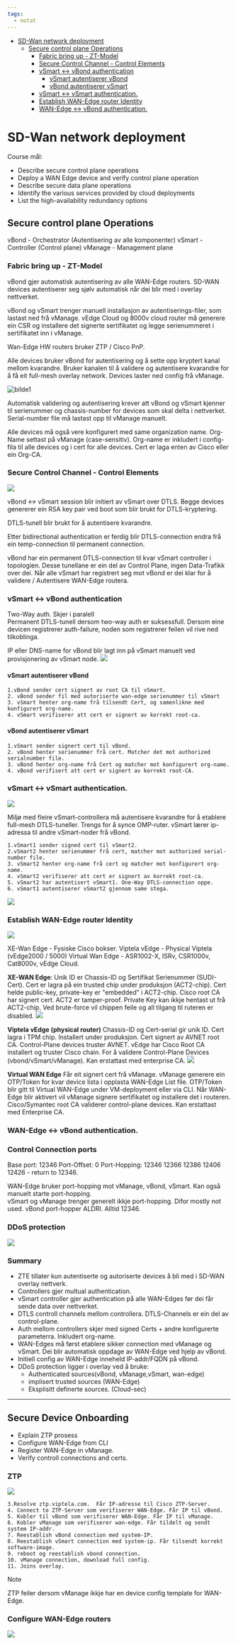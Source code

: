```yaml
---
tags:
  - notat
---
```

- [SD-Wan network deployment](#SD-Wan%20network%20deployment)
	- [Secure control plane Operations](#Secure%20control%20plane%20Operations)
		- [Fabric bring up - ZT-Model](#Fabric%20bring%20up%20-%20ZT-Model)
		- [Secure Control Channel - Control Elements](#Secure%20Control%20Channel%20-%20Control%20Elements)
		- [vSmart <-> vBond authentication](#vSmart%20%3C-%3E%20vBond%20authentication)
			- [vSmart autentiserer vBond](#vSmart%20autentiserer%20vBond)
			- [vBond autentiserer vSmart](#vBond%20autentiserer%20vSmart)
		- [vSmart <-> vSmart authentication.](#vSmart%20%3C-%3E%20vSmart%20authentication.)
		- [Establish WAN-Edge router Identity](#Establish%20WAN-Edge%20router%20Identity)
		- [WAN-Edge <-> vBond authentication.](#WAN-Edge%20%3C-%3E%20vBond%20authentication.)


# SD-Wan network deployment
Course mål: 
- Describe secure control plane operations
- Deploy a WAN Edge device and verify control plane operation
- Describe secure data plane operations
- Identify the various services provided by cloud deployments
- List the high-availability redundancy options

## Secure control plane Operations

vBond - Orchestrator (Autentisering av alle komponenter)
vSmart - Controller (Control plane)
vManage - Management plane

### Fabric bring up - ZT-Model
vBond gjer automatisk autentisering av alle WAN-Edge routers.  SD-WAN devices autentiserer seg sjølv automatisk når
dei blir med i overlay nettverket. 

vBond og vSmart trenger manuell installasjon av autentiserings-filer, som lastast ned frå vManage. 
vEdge Cloud og 8000v cloud router må generere ein CSR og installere det signerte sertifikatet og legge serienummeret i sertifikatet inn i vManage. 

Wan-Edge HW routers bruker ZTP / Cisco PnP.  

Alle devices bruker vBond for autentisering og å sette opp kryptert kanal mellom kvarandre.  Bruker kanalen til å validere og autentisere kvarandre for å få eit full-mesh overlay network. 
Devices laster ned config frå vManage. 

![bilde1](/cisco-rev-up/img/bilde1.png)


Automatisk validering og autentisering krever att vBond og vSmart kjenner til serienummer og chassis-number for devices som skal delta i nettverket. 
Serial-number file må lastast opp til vManage manuelt.  

Alle devices må også vere konfigurert med same organization name.  Org-Name settast på vManage (case-sensitiv). 
Org-name er  inkludert i config-fila til alle devices og i cert for alle devices.  Cert er laga enten av Cisco eller ein Org-CA. 

### Secure Control Channel - Control Elements

![](/cisco-rev-up/img/bilde2.png)

vBond <-> vSmart session blir initiert av vSmart over DTLS.  Begge devices genererer ein RSA key pair ved boot som blir brukt for DTLS-kryptering. 

DTLS-tunell blir brukt for å autentisere kvarandre. 

Etter bidirectional authentication er ferdig blir DTLS-connection endra frå ein temp-connection til permanent connection. 

vBond har ein permanent DTLS-connection til kvar vSmart controller i topologien.  Desse tunellane er ein del av Control Plane,  ingen Data-Trafikk over dei. 
Når alle vSmart har registrert seg mot vBond er dei klar for å validere / Autentisere WAN-Edge routera. 

### vSmart <-> vBond authentication 

Two-Way auth.  Skjer i paralell  
Permanent DTLS-tunell dersom two-way auth er suksessfull. 
Dersom eine devicen registrerer auth-failure, noden som registrerer feilen vil rive ned tilkoblinga. 

IP eller DNS-name for vBond blir lagt inn på vSmart manuelt ved provisjonering av vSmart node. 
![](/cisco-rev-up/img/bilde3.png)

#### vSmart autentiserer vBond 
	1.vBond sender cert signert av root CA til vSmart. 
	2. vBond sender fil med autoriserte wan-edge serienummer til vSmart
	3. vSmart henter org-name frå tilsendt Cert, og samenlikne med konfigurert org-name. 
	4. vSmart verifiserer att cert er signert av korrekt root-ca. 

#### vBond autentiserer vSmart 
	1.vSmart sender signert cert til vBond. 
	2. vBond henter serienummer frå cert. Matcher det mot authorized serialnumber file. 
	3. vBond henter org-name frå Cert og matcher mot konfigurert org-name. 
	4. vBond verifisert att cert er signert av korrekt root-CA. 

### vSmart <-> vSmart authentication. 
![](/cisco-rev-up/img/bilde4.png)

Miljø med fleire vSmart-controllera må autentisere kvarandre for å etablere full-mesh DTLS-tuneller.  Trengs for å synce OMP-ruter. 
vSmart lærer ip-adressa til andre vSmart-noder frå vBond. 

	1.vSmart1 sender signed cert til vSmart2. 
	2.vSmart2 henter serienummer frå cert, matcher mot authorized serial-number file. 
	3. vSmart2 henter org-name frå cert og matcher mot konfigurert org-name. 
	4. vSmart2 verifiserer att cert er signert av korrekt root-ca. 
	5. vSmart2 har autentisert vSmart1. One-Way DTLS-connection oppe. 
	6. vSmart1 autentiserer vSmart2 gjennom same stega. 

![](/cisco-rev-up/img/bilde5.png)


### Establish WAN-Edge router Identity 

![](/cisco-rev-up/img/bilde6.png)

XE-Wan Edge - Fysiske Cisco bokser. 
Viptela vEdge - Physical Viptela (vEdge2000 / 5000)
Virtual Wan Edge - ASR1002-X, ISRv, CSR1000v, Cat8000v, vEdge Cloud. 

 **XE-WAN Edge**: 
Unik ID er Chassis-ID og Sertifikat Serienummer (SUDI-Cert).  Cert er lagra på ein trusted chip under produksjon (ACT2-chip). 
Cert helde public-key,  private-key er "embedded" i ACT2-chip.  Cisco root CA har signert cert. 
ACT2 er tamper-proof.  Private Key kan ikkje hentast ut frå ACT2-chip.  Ved brute-force vil chippen feile og all tilgang til ruteren er disabled. 
![](/cisco-rev-up/img/bilde8.png)


**Viptela vEdge (physical router)** 
Chassis-ID og Cert-serial gir unik ID. 
Cert lagra i TPM chip. Installert under produksjon. 
Cert signert av AVNET root CA. 
Control-Plane devices truster AVNET. 
vEdge har Cisco Root CA installert og truster Cisco chain. For å validere Control-Plane Devices (vbond/vSmart/vManage).  Kan erstattast med enterprise CA. 
![](/cisco-rev-up/img/bilde9.png)

**Virtual WAN Edge**
Får eit signert cert frå vManage. 
vManage generere ein OTP/Token for kvar device lista i opplasta WAN-Edge List file. 
OTP/Token blir gitt til Virtual WAN-Edge under VM-deployment eller via CLI. 
Når WAN-Edge blir aktivert vil vManage signere sertifikatet og installere det i routeren. 
Cisco/Symantec root CA validerer control-plane devices.  Kan erstattast med Enterprise CA. 

### WAN-Edge <-> vBond authentication. 

### Control Connection ports
Base port: 12346 
Port-Offset: 0 
Port-Hopping: 
12346
12366
12386
12406
12426 - return to 12346. 

WAN-Edge bruker port-hopping mot vManage, vBond, vSmart.  Kan også manuelt starte port-hopping.   
vSmart og vManage trenger generelt ikkje port-hopping. Difor mostly not used. 
vBond port-hopper ALDRI.  Alltid 12346. 

### DDoS protection 
![](/cisco-rev-up/img/bilde10.png)


### Summary 
- ZTE tillater kun autentiserte og autoriserte devices å bli med i SD-WAN overlay nettverk.   
- Controllers gjer multual authentication.  
- vSmart controller gjer authentication på alle WAN-Edges før dei får sende data over nettverket.  
- DTLS controll channels mellom controllera.  DTLS-Channels er ein del av control-plane.  
- Auth mellom controllers skjer med signed Certs + andre konfigurerte parameterra.  Inkludert org-name. 
- WAN-Edges må først etablere sikker connection med vManage og vSmart.  Dei blir automatisk oppdage av WAN-Edge ved hjelp av vBond. 
- Initiell config av WAN-Edge inneheld IP-addr/FQDN på vBond. 
- DDoS protection ligger i overlay ved å bruke: 
	- Authenticated sources(vBond, vManage,vSmart, wan-edge) 
	- implisert trusted sources (WAN-Edge) 
	- Eksplisitt definerte sources. (Cloud-sec)


------------------------------------


## Secure Device Onboarding 

- Explain ZTP prosess
- Configure WAN-Edge from CLI 
- Register WAN-Edge in vManage. 
- Verify controll connections and certs. 

### ZTP 
![](/cisco-rev-up/img/bilde11.png)

	3.Resolve ztp.viptela.com.  Får IP-adresse til Cisco ZTP-Server. 
	4. Connect to ZTP-Server som verifiserer WAN-Edge. Får IP til vBond. 
	5. Kobler til vBond som verifiserer WAN-Edge. Får IP til vManage. 
	6. Kobler vManage som verifiserer wan-edge. Får tildelt og sendt system IP-addr. 
	7. Reestablish vBond connection med system-IP. 
	8. Reestablish vSmart connection med system-ip. Får tilsendt korrekt software-image. 
	9. reboot og reestablish vbond connection. 
	10. vManage connection, download full config. 
	11. Joins overlay. 


> [!NOTE]
> ZTP feiler dersom vManage ikkje har en device config template for WAN-Edge. 


### Configure WAN-Edge routers

![](/cisco-rev-up/img/bilde12.png)


